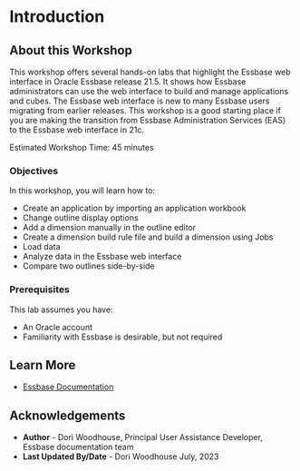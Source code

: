 # Introduction

## About this Workshop

This workshop offers several hands-on labs that highlight the Essbase web interface in Oracle Essbase release 21.5. It shows how Essbase administrators can use the web interface to build and manage applications and cubes. The Essbase web interface is new to many Essbase users migrating from earlier releases. This workshop is a good starting place if you are making the transition from Essbase Administration Services (EAS) to the Essbase web interface in 21c.

Estimated Workshop Time: 45 minutes

### Objectives

In this workshop, you will learn how to:

* Create an application by importing an application workbook
* Change outline display options
* Add a dimension manually in the outline editor
* Create a dimension build rule file and build a dimension using Jobs
* Load data
* Analyze data in the Essbase web interface
* Compare two outlines side-by-side

### Prerequisites

This lab assumes you have:

* An Oracle account
* Familiarity with Essbase is desirable, but not required

## Learn More

* [Essbase Documentation](https://docs.oracle.com/en/database/other-databases/essbase/21/books.html)

## Acknowledgements

* **Author** - Dori Woodhouse, Principal User Assistance Developer, Essbase documentation team
* **Last Updated By/Date** - Dori Woodhouse July, 2023
